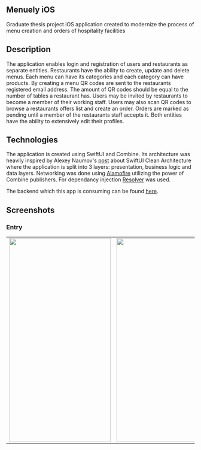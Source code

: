 ## Menuely iOS

Graduate thesis project iOS application created to modernize the process of menu creation and orders of hospitality facilities

## Description

The application enables login and registration of users and restaurants as separate entities. Restaurants have the ability to create, update and delete menus. Each menu can have its categories and each category can have products. By creating a menu QR codes are sent to the restaurants registered email address. The amount of QR codes should be equal to the number of tables a restaurant has. Users may be invited by restaurants to become a member of their working staff. Users may also scan QR codes to browse a restaurants offers list and create an order. Orders are marked as pending until a member of the restaurants staff accepts it. Both entities have the ability to extensively edit their profiles.

## Technologies

The application is created using SwiftUI and Combine. Its architecture was heavily inspired by Alexey Naumov's [post](https://nalexn.github.io/clean-architecture-swiftui/) about SwiftUI Clean Architecture where the application is split into 3 layers: presentation, business logic and data layers. Networking was done using [Alamofire](https://github.com/Alamofire/Alamofire) utilizing the power of Combine publishers. For dependancy injection [Resolver](https://github.com/hmlongco/Resolver) was used. 

The backend which this app is consuming can be found [here](https://github.com/hydro1337x/menuely-backend).

## Screenshots

### Entry

<table>
  <tr>
    <td><img src="Screenshots/1.png" height = "545" width="271.25"></td>
    <td><img src="Screenshots/2.png" height = "545" width="271.25"></td>
    <td><img src="Screenshots/3.png" height = "545" width="271.25"></td>
  </tr>
</table>

